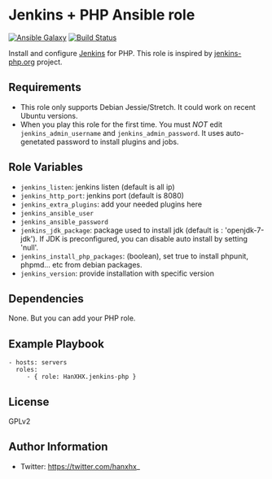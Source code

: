 Jenkins + PHP Ansible role
==========================

[![Ansible Galaxy](http://img.shields.io/badge/ansible--galaxy-HanXHX.jenkins--php-blue.svg)](https://galaxy.ansible.com/list#/roles/5577) [![Build Status](https://travis-ci.org/HanXHX/ansible-jenkins-php.svg)](https://travis-ci.org/HanXHX/ansible-jenkins-php)

Install and configure [Jenkins](https://jenkins-ci.org/) for PHP. This role is inspired by [jenkins-php.org](http://jenkins-php.org) project.

Requirements
------------

- This role only supports Debian Jessie/Stretch. It could work on recent Ubuntu versions.
- When you play this role for the first time. You must *NOT* edit `jenkins_admin_username` and `jenkins_admin_password`. It uses auto-genetated password to install plugins and jobs.

Role Variables
--------------

- `jenkins_listen`: jenkins listen (default is all ip)
- `jenkins_http_port`: jenkins port (default is 8080)
- `jenkins_extra_plugins`: add your needed plugins here
- `jenkins_ansible_user`
- `jenkins_ansible_password`
- `jenkins_jdk_package`: package used to install jdk (default is : 'openjdk-7-jdk'). If JDK is preconfigured, you can disable auto install by setting 'null'.
- `jenkins_install_php_packages`: (boolean), set true to install phpunit, phpmd... etc from debian packages.
- `jenkins_version`: provide installation with specific version

Dependencies
------------

None. But you can add your PHP role.

Example Playbook
----------------

    - hosts: servers
      roles:
         - { role: HanXHX.jenkins-php }


License
-------

GPLv2

Author Information
------------------

- Twitter: https://twitter.com/hanxhx_
